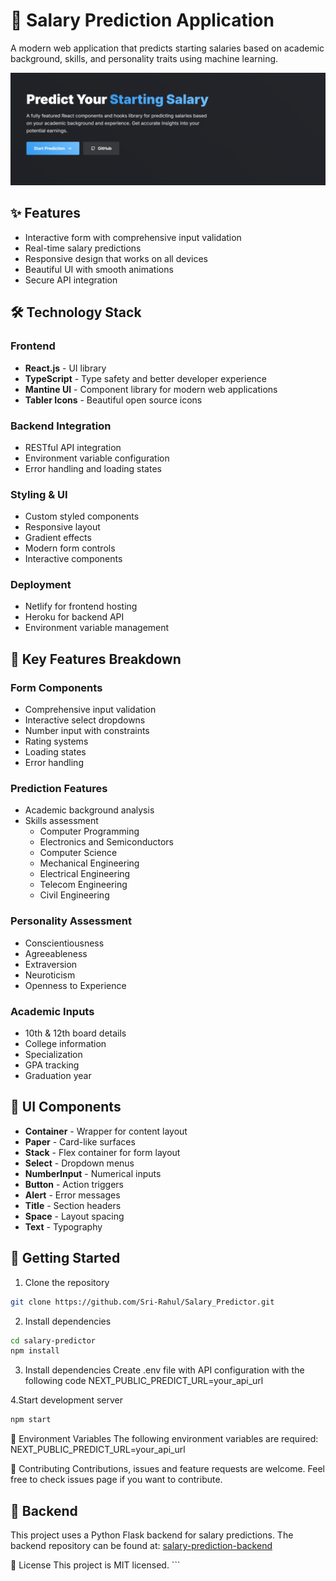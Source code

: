 # 🚀 Salary Prediction Application

A modern web application that predicts starting salaries based on academic background, skills, and personality traits using machine learning.

![Salary Predictor Screenshot](./public/main.png)

## ✨ Features

- Interactive form with comprehensive input validation
- Real-time salary predictions
- Responsive design that works on all devices
- Beautiful UI with smooth animations
- Secure API integration

## 🛠️ Technology Stack

### Frontend
- **React.js** - UI library
- **TypeScript** - Type safety and better developer experience
- **Mantine UI** - Component library for modern web applications
- **Tabler Icons** - Beautiful open source icons

### Backend Integration  
- RESTful API integration
- Environment variable configuration
- Error handling and loading states

### Styling & UI
- Custom styled components
- Responsive layout
- Gradient effects
- Modern form controls
- Interactive components

### Deployment
- Netlify for frontend hosting
- Heroku for backend API
- Environment variable management

## 🎯 Key Features Breakdown

### Form Components
- Comprehensive input validation
- Interactive select dropdowns
- Number input with constraints
- Rating systems
- Loading states
- Error handling

### Prediction Features
- Academic background analysis
- Skills assessment
    - Computer Programming
    - Electronics and Semiconductors  
    - Computer Science
    - Mechanical Engineering
    - Electrical Engineering
    - Telecom Engineering
    - Civil Engineering

### Personality Assessment
- Conscientiousness
- Agreeableness  
- Extraversion
- Neuroticism
- Openness to Experience

### Academic Inputs
- 10th & 12th board details
- College information
- Specialization
- GPA tracking
- Graduation year

## 🎨 UI Components

- **Container** - Wrapper for content layout
- **Paper** - Card-like surfaces
- **Stack** - Flex container for form layout
- **Select** - Dropdown menus
- **NumberInput** - Numerical inputs
- **Button** - Action triggers
- **Alert** - Error messages
- **Title** - Section headers
- **Space** - Layout spacing
- **Text** - Typography

## 🚀 Getting Started

1. Clone the repository
```bash
git clone https://github.com/Sri-Rahul/Salary_Predictor.git
```
2. Install dependencies
```bash
cd salary-predictor
npm install
```
3. Install dependencies
Create .env file with API configuration with the following code
NEXT_PUBLIC_PREDICT_URL=your_api_url

4.Start development server
```bash
npm start
```

📝 Environment Variables
The following environment variables are required:
NEXT_PUBLIC_PREDICT_URL=your_api_url

🤝 Contributing
Contributions, issues and feature requests are welcome. Feel free to check issues page if you want to contribute.

## 🔧 Backend

This project uses a Python Flask backend for salary predictions. The backend repository can be found at:
[salary-prediction-backend](https://github.com/Sri-Rahul/salary-prediction-backend)

📜 License
This project is MIT licensed. ```
